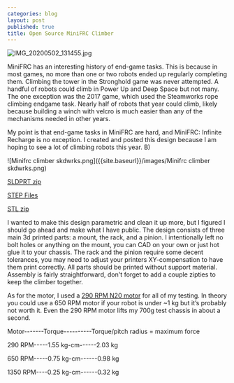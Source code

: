 ```yaml
---
categories: blog
layout: post
published: true
title: Open Source MiniFRC Climber
---
```

![IMG_20200502_131455.jpg]({{site.baseurl}}/images/IMG_20200502_131455.jpg)
    
MiniFRC has an interesting history of end-game tasks. This is because in most games, no more than one or two robots ended up regularly completing them. Climbing the tower in the Stronghold game was never attempted. A handful of robots could climb in Power Up and Deep Space but not many. The one exception was the 2017 game, which used the Steamworks rope climbing endgame task. Nearly half of robots that year could climb, likely because building a winch with velcro is much easier than any of the mechanisms needed in other years.

My point is that end-game tasks in MiniFRC are hard, and MiniFRC: Infinite Recharge is no exception. I created and posted this design because I am hoping to see a lot of climbing robots this year. B) 

![Minifrc climber skdwrks.png]({{site.baseurl}}/images/Minifrc climber skdwrks.png)

[SLDPRT zip](https://drive.google.com/open?id=1ETVyFEv6Q3soigAOWNp2srHNfdwMz0kP)

[STEP Files](https://drive.google.com/open?id=10dSCo-1z4OkrMnQXhlyaSgPcRo47-Iiw)

[STL zip](https://drive.google.com/open?id=1UNVwLxh0FrK7LA274SeD1Ul8pp816zmP)

I wanted to make this design parametric and clean it up more, but I figured I should go ahead and make what I have public. The design consists of three main 3d printed parts: a mount, the rack, and a pinion. I intentionally left no bolt holes or anything on the mount, you can CAD on your own or just hot glue it to your chassis. The rack and the pinion require some decent tolerances, you may need to adjust your printers XY-compensation to have them print correctly. All parts should be printed without support material. Assembly is fairly straightforward, don't forget to add a couple zipties to keep the climber together.

As for the motor, I used a [290 RPM N20 motor](https://alfredoelectronics.github.io/products/n20-motor/) for all of my testing. In theory you could use a 650 RPM motor if your robot is under ~1 kg but it’s probably not worth it. Even the 290 RPM motor lifts my 700g test chassis in about a second.

Motor-------Torque----------Torque/pitch radius = maximum force

290 RPM-----1.55 kg-cm------2.03 kg

650 RPM-----0.75 kg-cm------0.98 kg

1350 RPM----0.25 kg-cm------0.32 kg
